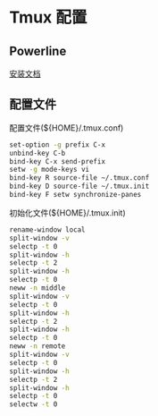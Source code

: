 # Tmux 配置

## Powerline
[安装文档](https://powerline.readthedocs.io/en/latest/installation.html)

## 配置文件
配置文件(${HOME}/.tmux.conf)
```bash
set-option -g prefix C-x
unbind-key C-b 
bind-key C-x send-prefix
setw -g mode-keys vi
bind-key R source-file ~/.tmux.conf
bind-key D source-file ~/.tmux.init
bind-key F setw synchronize-panes
```
初始化文件(${HOME}/.tmux.init)
```bash
rename-window local
split-window -v
selectp -t 0
split-window -h
selectp -t 2
split-window -h
selectp -t 0
neww -n middle
split-window -v
selectp -t 0
split-window -h
selectp -t 2
split-window -h
selectp -t 0
neww -n remote 
split-window -v
selectp -t 0
split-window -h
selectp -t 2
split-window -h
selectp -t 0
selectw -t 0
```
